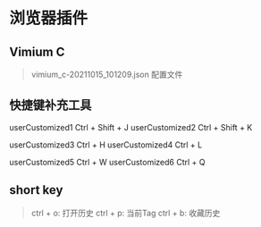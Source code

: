 # 浏览器插件
## Vimium C 
> vimium_c-20211015_101209.json 配置文件

## 快捷键补充工具
userCustomized1     Ctrl + Shift + J
userCustomized2     Ctrl + Shift + K

userCustomized3     Ctrl + H
userCustomized4     Ctrl + L

userCustomized5     Ctrl + W
userCustomized6     Ctrl + Q



## short key
> ctrl + o: 打开历史
> ctrl + p: 当前Tag
> ctrl + b: 收藏历史

